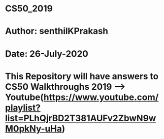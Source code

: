 # CS50_2019

# Author: senthilKPrakash
# Date: 26-July-2020

# This Repository will have answers to CS50 Walkthroughs 2019 --> Youtube(https://www.youtube.com/playlist?list=PLhQjrBD2T381AUFv2ZbwN9wM0pkNy-uHa)
